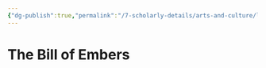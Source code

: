 ```yaml
---
{"dg-publish":true,"permalink":"/7-scholarly-details/arts-and-culture/legislation/the-bill-of-embers/"}
---
```


# The Bill of Embers
